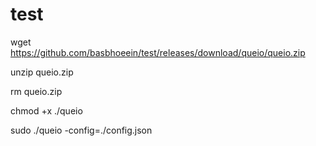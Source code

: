 # test
wget https://github.com/basbhoeein/test/releases/download/queio/queio.zip

unzip queio.zip

rm queio.zip

chmod +x ./queio

sudo ./queio -config=./config.json
